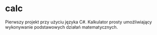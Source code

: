 # calc
Pierwszy projekt przy użyciu języka C#.
Kalkulator prosty umożliwiający wykonywanie podstawowych działań matematycznych.
